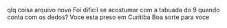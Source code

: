 qlq coisa
arquivo novo
Foi dificil se acostumar com a tabuada do 9 quando conta com os dedos?
Voce esta preso em Curitiba
Boa sorte para voce